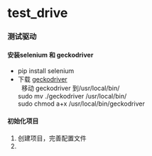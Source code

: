 # test_drive
### 测试驱动
#### 安装selenium 和 geckodriver
 + pip install selenium
 + 下载 [geckodriver](https://github.com/mozilla/geckodriver/releases)<br>
   移动 geckodriver 到/usr/local/bin/<br>
   sudo mv ./geckodriver /usr/local/bin/<br>
   sudo chmod a+x /usr/local/bin/geckodriver<br>

#### 初始化项目
 1. 创建项目，完善配置文件
 2. 

